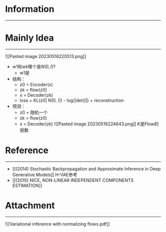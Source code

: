 # Information
---


# Mainly Idea
---
![[Pasted image 20230516220513.png]]
- w1和wk哪个是$N(0,I)$?
	- w1是
- 结构：
	- z0 = Encoder(x)
	- zk = flow(z0)
	- x = Decoder(zk)
	- loss = KL(z0| N(0, I)) - log(|det()|) + reconstruction
- 预测：
	- z0 = 随机一个
	- zk = flow(z0)
	- x = Decoder(zk)
![[Pasted image 20230516224643.png]]
K是Flow的层数
# Reference
---
- [[(2014) Stochastic Backpropagation and Approximate Inference in Deep Generative Models]] H-VAE参考
- [[(2015) NICE, NON-LINEAR INDEPENDENT COMPONENTS ESTIMATION]]

# Attachment
---
![[Variational inference with normalizing flows.pdf]]